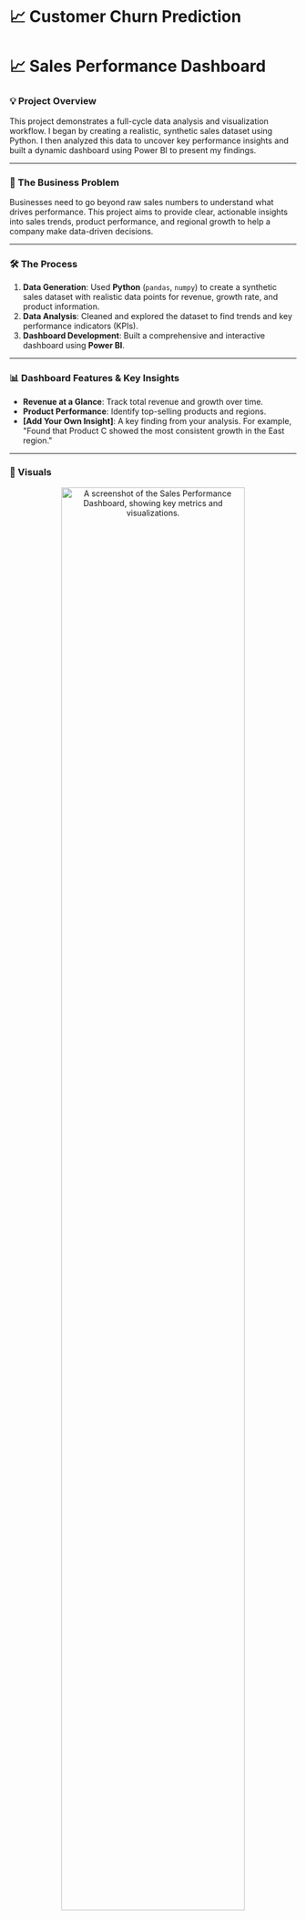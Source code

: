 # 📈 Customer Churn Prediction


# 📈 Sales Performance Dashboard

### 💡 Project Overview
This project demonstrates a full-cycle data analysis and visualization workflow. I began by creating a realistic, synthetic sales dataset using Python. I then analyzed this data to uncover key performance insights and built a dynamic dashboard using Power BI to present my findings.

---

### 🚀 The Business Problem
Businesses need to go beyond raw sales numbers to understand what drives performance. This project aims to provide clear, actionable insights into sales trends, product performance, and regional growth to help a company make data-driven decisions.

---

### 🛠️ The Process
1.  **Data Generation**: Used **Python** (`pandas`, `numpy`) to create a synthetic sales dataset with realistic data points for revenue, growth rate, and product information.
2.  **Data Analysis**: Cleaned and explored the dataset to find trends and key performance indicators (KPIs).
3.  **Dashboard Development**: Built a comprehensive and interactive dashboard using **Power BI**.

---

### 📊 Dashboard Features & Key Insights
* **Revenue at a Glance**: Track total revenue and growth over time.
* **Product Performance**: Identify top-selling products and regions.
* **[Add Your Own Insight]**: A key finding from your analysis. For example, "Found that Product C showed the most consistent growth in the East region."

---

### 📸 Visuals
<p align="center">
  <img width="80%" alt="A screenshot of the Sales Performance Dashboard, showing key metrics and visualizations." src="" />
</p>
<p align="center">
    *This dashboard provides a clear overview of sales performance, including revenue trends and product distribution.*
</p>

---

### 📂 Project Files
* **[sales dashboard using bower bi.py](./sales%20dashboard%20using%20bower%20bi.py)**: The Python script used to generate the synthetic sales data.
* **[synthetic_sales_data.csv](./synthetic_sales_data.csv)**: The raw, synthetic dataset used for this analysis.

---

<h2 align="center">🔗 Let's Connect</h2>

<div align="center">
  <a href="https://www.linkedin.com/in/shrutimishra011/">
    <img src="https://img.shields.io/badge/LinkedIn-blue?style=for-the-badge&logo=linkedin&logoColor=white" alt="LinkedIn" />
  </a>
</div>
